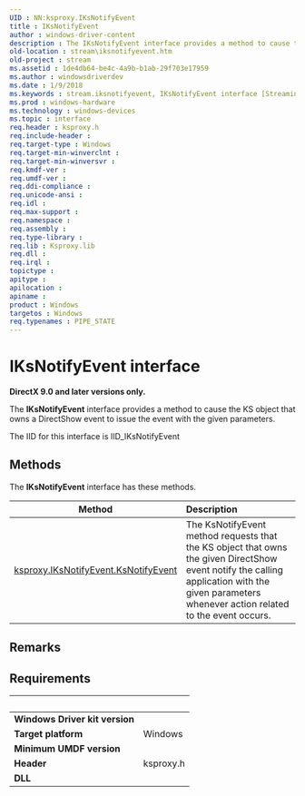 ```yaml
---
UID : NN:ksproxy.IKsNotifyEvent
title : IKsNotifyEvent
author : windows-driver-content
description : The IKsNotifyEvent interface provides a method to cause the KS object that owns a DirectShow event to issue the event with the given parameters.
old-location : stream\iksnotifyevent.htm
old-project : stream
ms.assetid : 1de4db64-be4c-4a9b-b1ab-29f703e17959
ms.author : windowsdriverdev
ms.date : 1/9/2018
ms.keywords : stream.iksnotifyevent, IKsNotifyEvent interface [Streaming Media Devices], IKsNotifyEvent interface [Streaming Media Devices], described, IKsNotifyEvent, ksproxy/IKsNotifyEvent, ksproxy_1ef13fd1-5ccb-410c-8b0e-4942d9ba790e.xml
ms.prod : windows-hardware
ms.technology : windows-devices
ms.topic : interface
req.header : ksproxy.h
req.include-header : 
req.target-type : Windows
req.target-min-winverclnt : 
req.target-min-winversvr : 
req.kmdf-ver : 
req.umdf-ver : 
req.ddi-compliance : 
req.unicode-ansi : 
req.idl : 
req.max-support : 
req.namespace : 
req.assembly : 
req.type-library : 
req.lib : Ksproxy.lib
req.dll : 
req.irql : 
topictype : 
apitype : 
apilocation : 
apiname : 
product : Windows
targetos : Windows
req.typenames : PIPE_STATE
---
```


# IKsNotifyEvent interface

<b>DirectX 9.0 and later versions only.</b>

The <b>IKsNotifyEvent</b> interface provides a method to cause the KS object that owns a DirectShow event to issue the event with the given parameters.

The IID for this interface is IID_IKsNotifyEvent

## Methods

<p>The <b>IKsNotifyEvent</b> interface has these methods.</p>

| Method | Description |
| ---- |:---- |
| [ksproxy.IKsNotifyEvent.KsNotifyEvent](nf-ksproxy-iksnotifyevent-ksnotifyevent.md) | The KsNotifyEvent method requests that the KS object that owns the given DirectShow event notify the calling application with the given parameters whenever action related to the event occurs. |

## Remarks



## Requirements
| &nbsp; | &nbsp; |
| ---- |:---- |
| **Windows Driver kit version** |  |
| **Target platform** | Windows |
| **Minimum UMDF version** |  |
| **Header** | ksproxy.h |
| **DLL** |  |